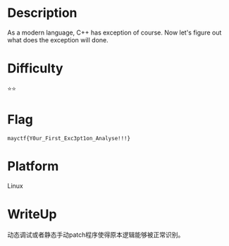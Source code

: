 # Description
As a modern language, C++ has exception of course. Now let's figure out what does the exception will done.

# Difficulty
⭐⭐

# Flag
`mayctf{Y0ur_First_Exc3pt1on_Analyse!!!}`

# Platform
Linux

# WriteUp
动态调试或者静态手动patch程序使得原本逻辑能够被正常识别。
